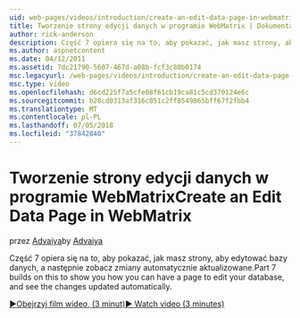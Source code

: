 ```yaml
---
uid: web-pages/videos/introduction/create-an-edit-data-page-in-webmatrix
title: Tworzenie strony edycji danych w programie WebMatrix | Dokumentacja firmy Microsoft
author: rick-anderson
description: Część 7 opiera się na to, aby pokazać, jak masz strony, aby edytować bazy danych, a następnie zobacz zmiany automatycznie aktualizowane.
ms.author: aspnetcontent
ms.date: 04/12/2011
ms.assetid: 7dc21790-5607-467d-a08b-fcf3c80b0174
msc.legacyurl: /web-pages/videos/introduction/create-an-edit-data-page-in-webmatrix
msc.type: video
ms.openlocfilehash: d6cd225f7a5cfe08f61cb19ca81c5cd370124e6c
ms.sourcegitcommit: b28cd0313af316c051c2ff8549865bff67f2fbb4
ms.translationtype: MT
ms.contentlocale: pl-PL
ms.lasthandoff: 07/05/2018
ms.locfileid: "37842840"
---
```

<a name="create-an-edit-data-page-in-webmatrix"></a><span data-ttu-id="567e7-103">Tworzenie strony edycji danych w programie WebMatrix</span><span class="sxs-lookup"><span data-stu-id="567e7-103">Create an Edit Data Page in WebMatrix</span></span>
====================
<span data-ttu-id="567e7-104">przez [Advaiya](https://twitter.com/Advaiyasolns)</span><span class="sxs-lookup"><span data-stu-id="567e7-104">by [Advaiya](https://twitter.com/Advaiyasolns)</span></span>

<span data-ttu-id="567e7-105">Część 7 opiera się na to, aby pokazać, jak masz strony, aby edytować bazy danych, a następnie zobacz zmiany automatycznie aktualizowane.</span><span class="sxs-lookup"><span data-stu-id="567e7-105">Part 7 builds on this to show you how you can have a page to edit your database, and see the changes updated automatically.</span></span>

[<span data-ttu-id="567e7-106">&#9654;Obejrzyj film wideo, (3 minut)</span><span class="sxs-lookup"><span data-stu-id="567e7-106">&#9654; Watch video (3 minutes)</span></span>](https://channel9.msdn.com/Blogs/ASP-NET-Site-Videos/create-an-edit-data-page-in-webmatrix)
